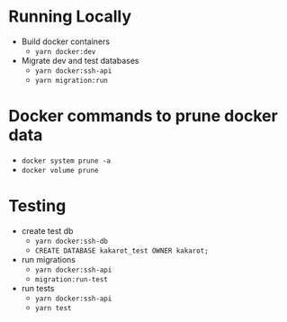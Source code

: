 # Running Locally

- Build docker containers
  - `yarn docker:dev`
- Migrate dev and test databases
  - `yarn docker:ssh-api`
  - `yarn migration:run`

# Docker commands to prune docker data

- `docker system prune -a`
- `docker volume prune`

# Testing

- create test db
  - `yarn docker:ssh-db`
  - `CREATE DATABASE kakarot_test OWNER kakarot;`
- run migrations
  - `yarn docker:ssh-api`
  - `migration:run-test`
- run tests
  - `yarn docker:ssh-api`
  - `yarn test`
